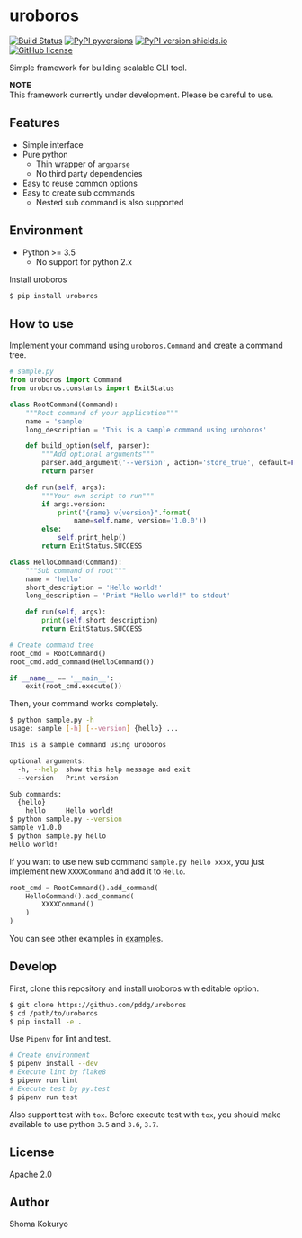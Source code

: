 # uroboros

[![Build Status](https://travis-ci.com/pddg/uroboros.svg?branch=master)](https://travis-ci.com/pddg/uroboros) [![PyPI pyversions](https://img.shields.io/pypi/pyversions/uroboros.svg)](https://pypi.python.org/pypi/uroboros/) [![PyPI version shields.io](https://img.shields.io/pypi/v/uroboros.svg)](https://pypi.python.org/pypi/uroboros/)
 [![GitHub license](https://img.shields.io/github/license/pddg/uroboros.svg)](https://github.com/pddg/uroboros/blob/master/LICENSE)



Simple framework for building scalable CLI tool.

**NOTE**  
This framework currently under development. Please be careful to use.

## Features

- Simple interface
- Pure python
    - Thin wrapper of `argparse`
    - No third party dependencies
- Easy to reuse common options
- Easy to create sub commands
    - Nested sub command is also supported

## Environment

- Python >= 3.5
    - No support for python 2.x

Install uroboros

```bash
$ pip install uroboros
```

## How to use

Implement your command using `uroboros.Command` and create a command tree.

```python
# sample.py
from uroboros import Command
from uroboros.constants import ExitStatus

class RootCommand(Command):
    """Root command of your application"""
    name = 'sample'
    long_description = 'This is a sample command using uroboros'

    def build_option(self, parser):
        """Add optional arguments"""
        parser.add_argument('--version', action='store_true', default=False, help='Print version')
        return parser

    def run(self, args):
        """Your own script to run"""
        if args.version:
            print("{name} v{version}".format(
                name=self.name, version='1.0.0'))
        else:
            self.print_help()
        return ExitStatus.SUCCESS

class HelloCommand(Command):
    """Sub command of root"""
    name = 'hello'
    short_description = 'Hello world!'
    long_description = 'Print "Hello world!" to stdout'

    def run(self, args):
        print(self.short_description)
        return ExitStatus.SUCCESS

# Create command tree
root_cmd = RootCommand()
root_cmd.add_command(HelloCommand())

if __name__ == '__main__':
    exit(root_cmd.execute())
```

Then, your command works completely.

```bash
$ python sample.py -h
usage: sample [-h] [--version] {hello} ...

This is a sample command using uroboros

optional arguments:
  -h, --help  show this help message and exit
  --version   Print version

Sub commands:
  {hello}
    hello     Hello world!
$ python sample.py --version
sample v1.0.0
$ python sample.py hello
Hello world!
```

If you want to use new sub command `sample.py hello xxxx`, you just implement new `XXXXCommand` and add it to `Hello`.

```python
root_cmd = RootCommand().add_command(
    HelloCommand().add_command(
        XXXXCommand()
    )
)
```

You can see other examples in [examples](examples).

## Develop

First, clone this repository and install uroboros with editable option.

```bash
$ git clone https://github.com/pddg/uroboros
$ cd /path/to/uroboros
$ pip install -e .
```

Use `Pipenv` for lint and test.

```bash
# Create environment
$ pipenv install --dev
# Execute lint by flake8
$ pipenv run lint
# Execute test by py.test
$ pipenv run test
```

Also support test with `tox`. Before execute test with `tox`, you should make available to use python `3.5` and `3.6`, `3.7`.

## License

Apache 2.0

## Author

Shoma Kokuryo
